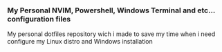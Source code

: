 ### My Personal NVIM, Powershell, Windows Terminal and etc... configuration files

My personal dotfiles repository wich i made to save my time when i need configure my Linux distro and Windows installation
